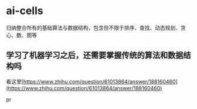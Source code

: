 # ai-cells
归纳整合所有的基础算法与数据结构，包含但不限于排序、查找、动态规划、贪心、数、图等


## 学习了机器学习之后，还需要掌握传统的算法和数据结构吗

看这里[https://www.zhihu.com/question/61013864/answer/188160460](https://www.zhihu.com/question/61013864/answer/188160460)

pr
